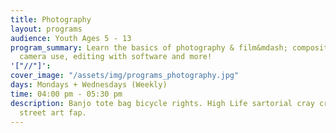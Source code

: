 ```yaml
---
title: Photography
layout: programs
audience: Youth Ages 5 - 13
program_summary: Learn the basics of photography & film&mdash; composition, digital
  camera use, editing with software and more!
'["//"]': 
cover_image: "/assets/img/programs_photography.jpg"
days: Mondays + Wednesdays (Weekly)
time: 04:00 pm - 05:30 pm
description: Banjo tote bag bicycle rights. High Life sartorial cray craft beer whatever
  street art fap.
---
```


